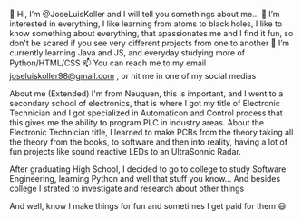 👋 Hi, I’m @JoseLuisKoller and I will tell you somethings about me...
👀 I’m interested in everything, I like learning from atoms to black holes, I like to know something about everything, that apassionates me and I find it fun, so don't be scared if you see very different projects from one to another
🌱 I’m currently learning Java and JS, and everyday studying more of Python/HTML/CSS
📫 You can reach me to my email joseluiskoller98@gmail.com , or hit me in one of my social medias

About me (Extended)
I'm from Neuquen, this is important, and I went to a secondary school of electronics, that is where I got my title of Electronic Technician and I got specialized in Automaticon and Control process 
that this gives me the ability to program PLC in industry areas. About the Electronic Technician title, I learned to make PCBs from the theory taking all the theory from the books, to software and then
into reality, having a lot of fun projects like sound reactive LEDs to an UltraSonnic Radar.

After graduating High School, I decided to go to college to study Software Engineering, learning Python and well that stuff you know... And besides college I strated to investigate and research about other things

And well, know I make things for fun and sometimes I get paid for them 😃
